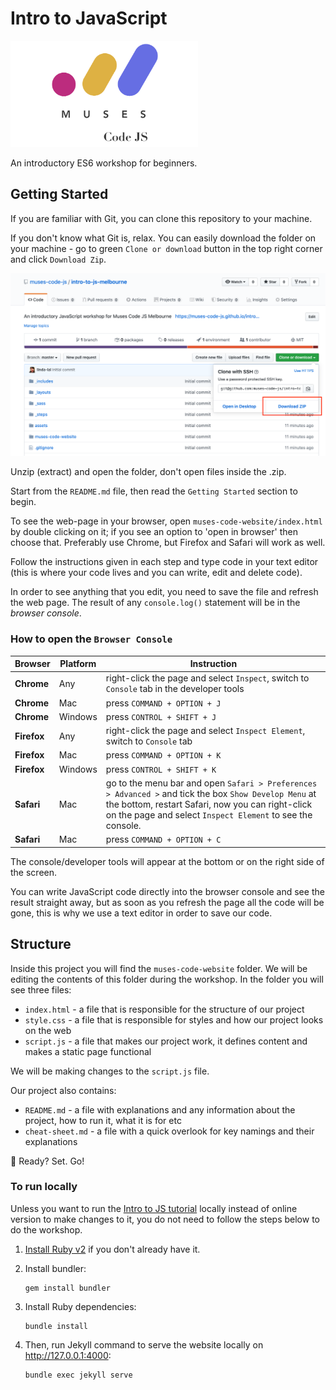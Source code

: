 # Intro to JavaScript

<img width="300" src="assets/logo.png" />

An introductory ES6 workshop for beginners.

## Getting Started

If you are familiar with Git, you can clone this repository to your machine.

If you don't know what Git is, relax. You can easily download the folder on your machine - go to green `Clone or download` button in the top right corner and click `Download Zip`.

![Download Intro to JS tutorial](/assets/download-tutorial.png)

Unzip (extract) and open the folder, don't open files inside the .zip.

Start from the `README.md` file, then read the `Getting Started` section to begin.

To see the web-page in your browser, open `muses-code-website/index.html` by double clicking on it; if you see an option to 'open in browser' then choose that. Preferably use Chrome, but Firefox and Safari will work as well.

Follow the instructions given in each step and type code in your text editor (this is where your code lives and you can write, edit and delete code).

In order to see anything that you edit, you need to save the file and refresh the web page. The result of any `console.log()` statement will be in the _browser console_.

### How to open the `Browser Console`

| Browser | Platform | Instruction |
| --- | --- | --- |
| **Chrome** | Any | right-click the page and select `Inspect`, switch to `Console` tab in the developer tools |
| **Chrome** | Mac | press `COMMAND + OPTION + J` |
| **Chrome** | Windows | press `CONTROL + SHIFT + J` |
| **Firefox** | Any | right-click the page and select `Inspect Element`, switch to `Console` tab |
| **Firefox** | Mac | press `COMMAND + OPTION + K` |
| **Firefox** | Windows | press `CONTROL + SHIFT + K` |
| **Safari** | Mac | go to the menu bar and open `Safari > Preferences > Advanced >` and tick the box `Show Develop Menu` at the bottom, restart Safari, now you can right-click on the page and select `Inspect Element` to see the console. |
| **Safari** | Mac | press `COMMAND + OPTION + C` |

The console/developer tools will appear at the bottom or on the right side of the screen.

You can write JavaScript code directly into the browser console and see the result straight away, but as soon as you refresh the page all the code will be gone, this is why we use a text editor in order to save our code.

## Structure

Inside this project you will find the `muses-code-website` folder. We will be editing the contents of this folder during the workshop. In the folder you will see three files:
- `index.html` - a file that is responsible for the structure of our project
- `style.css` - a file that is responsible for styles and how our project looks on the web
- `script.js` - a file that makes our project work, it defines content and makes a static page functional

We will be making changes to the `script.js` file.

Our project also contains:
- `README.md` - a file with explanations and any information about the project, how to run it, what it is for etc
- `cheat-sheet.md` - a file with a quick overlook for key namings and their explanations


🚦 Ready? Set. Go!

### To run locally
Unless you want to run the [Intro to JS tutorial](https://muses-code-js.github.io/intro-to-es6-melbourne/) locally instead of online version to make changes to it, you do not need to follow the steps below to do the workshop.

1. [Install Ruby v2](https://www.ruby-lang.org/en/documentation/installation/) if you don't already have it.

2. Install bundler:
    ```
    gem install bundler
    ```
3. Install Ruby dependencies:
    ```
    bundle install
    ```

4. Then, run Jekyll command to serve the website locally on http://127.0.0.1:4000:
    ```
    bundle exec jekyll serve
    ```